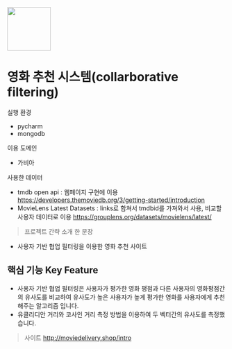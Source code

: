 <img src="https://postfiles.pstatic.net/MjAyMDA4MjVfMjY3/MDAxNTk4MzMzMTMzMzYz.TecBsMZiaVib0wlGrjzDyqGKUVHQFuK7ByVss1u_pEQg.5OjcSo9t3u5bxnj8zyp5qfDm102rGaX7Wp1uB-_Pm2sg.JPEG.kyy8006/logo.jpg?type=w773" height="100"/>

# 영화 추천 시스템(collarborative filtering)
실행 환경
- pycharm
- mongodb

이용 도메인
- 가비아


사용한 데이터
- tmdb open api :  웹페이지 구현에 이용
https://developers.themoviedb.org/3/getting-started/introduction
- MovieLens Latest Datasets : links로 합쳐서 tmdbid를 가져와서 사용, 비교할 사용자 데이터로 이용
https://grouplens.org/datasets/movielens/latest/

> 프로젝트 간략 소개 한 문장 
- 사용자 기반 협업 필터링을 이용한 영화 추천 사이트


## 핵심 기능  Key Feature
- 사용자 기반 협업 필터링은 사용자가 평가한 영화 평점과 다른 사용자의 영화평점간의 유사도를 비교하여 유사도가 높은 사용자가 높게 평가한 영화를 사용자에게 추천해주는 알고리즘 입니다.
- 유클리디안 거리와 코사인 거리 측정 방법을 이용하여 두 벡터간의 유사도를 측정했습니다.

> 사이트
http://moviedelivery.shop/intro